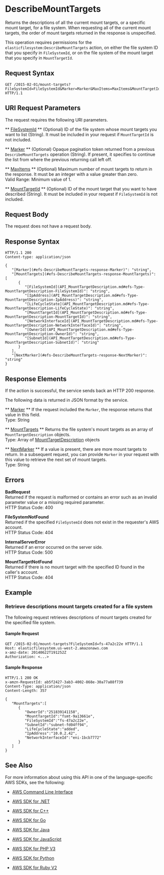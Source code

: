 # DescribeMountTargets<a name="API_DescribeMountTargets"></a>

Returns the descriptions of all the current mount targets, or a specific mount target, for a file system\. When requesting all of the current mount targets, the order of mount targets returned in the response is unspecified\.

This operation requires permissions for the `elasticfilesystem:DescribeMountTargets` action, on either the file system ID that you specify in `FileSystemId`, or on the file system of the mount target that you specify in `MountTargetId`\.

## Request Syntax<a name="API_DescribeMountTargets_RequestSyntax"></a>

```
GET /2015-02-01/mount-targets?FileSystemId=FileSystemId&Marker=Marker&MaxItems=MaxItems&MountTargetId=MountTargetId HTTP/1.1
```

## URI Request Parameters<a name="API_DescribeMountTargets_RequestParameters"></a>

The request requires the following URI parameters\.

 ** [FileSystemId](#API_DescribeMountTargets_RequestSyntax) **   <a name="efs-DescribeMountTargets-request-FileSystemId"></a>
\(Optional\) ID of the file system whose mount targets you want to list \(String\)\. It must be included in your request if `MountTargetId` is not included\.

 ** [Marker](#API_DescribeMountTargets_RequestSyntax) **   <a name="efs-DescribeMountTargets-request-Marker"></a>
\(Optional\) Opaque pagination token returned from a previous `DescribeMountTargets` operation \(String\)\. If present, it specifies to continue the list from where the previous returning call left off\.

 ** [MaxItems](#API_DescribeMountTargets_RequestSyntax) **   <a name="efs-DescribeMountTargets-request-MaxItems"></a>
\(Optional\) Maximum number of mount targets to return in the response\. It must be an integer with a value greater than zero\.  
Valid Range: Minimum value of 1\.

 ** [MountTargetId](#API_DescribeMountTargets_RequestSyntax) **   <a name="efs-DescribeMountTargets-request-MountTargetId"></a>
\(Optional\) ID of the mount target that you want to have described \(String\)\. It must be included in your request if `FileSystemId` is not included\.

## Request Body<a name="API_DescribeMountTargets_RequestBody"></a>

The request does not have a request body\.

## Response Syntax<a name="API_DescribeMountTargets_ResponseSyntax"></a>

```
HTTP/1.1 200
Content-type: application/json

{
   "[Marker](#efs-DescribeMountTargets-response-Marker)": "string",
   "[MountTargets](#efs-DescribeMountTargets-response-MountTargets)": [ 
      { 
         "[FileSystemId](API_MountTargetDescription.md#efs-Type-MountTargetDescription-FileSystemId)": "string",
         "[IpAddress](API_MountTargetDescription.md#efs-Type-MountTargetDescription-IpAddress)": "string",
         "[LifeCycleState](API_MountTargetDescription.md#efs-Type-MountTargetDescription-LifeCycleState)": "string",
         "[MountTargetId](API_MountTargetDescription.md#efs-Type-MountTargetDescription-MountTargetId)": "string",
         "[NetworkInterfaceId](API_MountTargetDescription.md#efs-Type-MountTargetDescription-NetworkInterfaceId)": "string",
         "[OwnerId](API_MountTargetDescription.md#efs-Type-MountTargetDescription-OwnerId)": "string",
         "[SubnetId](API_MountTargetDescription.md#efs-Type-MountTargetDescription-SubnetId)": "string"
      }
   ],
   "[NextMarker](#efs-DescribeMountTargets-response-NextMarker)": "string"
}
```

## Response Elements<a name="API_DescribeMountTargets_ResponseElements"></a>

If the action is successful, the service sends back an HTTP 200 response\.

The following data is returned in JSON format by the service\.

 ** [Marker](#API_DescribeMountTargets_ResponseSyntax) **   <a name="efs-DescribeMountTargets-response-Marker"></a>
If the request included the `Marker`, the response returns that value in this field\.  
Type: String

 ** [MountTargets](#API_DescribeMountTargets_ResponseSyntax) **   <a name="efs-DescribeMountTargets-response-MountTargets"></a>
Returns the file system's mount targets as an array of `MountTargetDescription` objects\.  
Type: Array of [MountTargetDescription](API_MountTargetDescription.md) objects

 ** [NextMarker](#API_DescribeMountTargets_ResponseSyntax) **   <a name="efs-DescribeMountTargets-response-NextMarker"></a>
If a value is present, there are more mount targets to return\. In a subsequent request, you can provide `Marker` in your request with this value to retrieve the next set of mount targets\.  
Type: String

## Errors<a name="API_DescribeMountTargets_Errors"></a>

 **BadRequest**   
Returned if the request is malformed or contains an error such as an invalid parameter value or a missing required parameter\.  
HTTP Status Code: 400

 **FileSystemNotFound**   
Returned if the specified `FileSystemId` does not exist in the requester's AWS account\.  
HTTP Status Code: 404

 **InternalServerError**   
Returned if an error occurred on the server side\.  
HTTP Status Code: 500

 **MountTargetNotFound**   
Returned if there is no mount target with the specified ID found in the caller's account\.  
HTTP Status Code: 404

## Example<a name="API_DescribeMountTargets_Examples"></a>

### Retrieve descriptions mount targets created for a file system<a name="API_DescribeMountTargets_Example_1"></a>

The following request retrieves descriptions of mount targets created for the specified file system\. 

#### Sample Request<a name="API_DescribeMountTargets_Example_1_Request"></a>

```
GET /2015-02-01/mount-targets?FileSystemId=fs-47a2c22e HTTP/1.1
Host: elasticfilesystem.us-west-2.amazonaws.com
x-amz-date: 20140622T191252Z
Authorization: <...>
```

#### Sample Response<a name="API_DescribeMountTargets_Example_1_Response"></a>

```
HTTP/1.1 200 OK
x-amzn-RequestId: ab5f2427-3ab3-4002-868e-30a77a88f739
Content-Type: application/json
Content-Length: 357

{
   "MountTargets":[
      {
         "OwnerId":"251839141158",
         "MountTargetId":"fsmt-9a13661e",
         "FileSystemId":"fs-47a2c22e",
         "SubnetId":"subnet-fd04ff94",
         "LifeCycleState":"added",
         "IpAddress":"10.0.2.42",
         "NetworkInterfaceId":"eni-1bcb7772"
      }
   ]
}
```

## See Also<a name="API_DescribeMountTargets_SeeAlso"></a>

For more information about using this API in one of the language\-specific AWS SDKs, see the following:

+  [AWS Command Line Interface](http://docs.aws.amazon.com/goto/aws-cli/elasticfilesystem-2015-02-01/DescribeMountTargets) 

+  [AWS SDK for \.NET](http://docs.aws.amazon.com/goto/DotNetSDKV3/elasticfilesystem-2015-02-01/DescribeMountTargets) 

+  [AWS SDK for C\+\+](http://docs.aws.amazon.com/goto/SdkForCpp/elasticfilesystem-2015-02-01/DescribeMountTargets) 

+  [AWS SDK for Go](http://docs.aws.amazon.com/goto/SdkForGoV1/elasticfilesystem-2015-02-01/DescribeMountTargets) 

+  [AWS SDK for Java](http://docs.aws.amazon.com/goto/SdkForJava/elasticfilesystem-2015-02-01/DescribeMountTargets) 

+  [AWS SDK for JavaScript](http://docs.aws.amazon.com/goto/AWSJavaScriptSDK/elasticfilesystem-2015-02-01/DescribeMountTargets) 

+  [AWS SDK for PHP V3](http://docs.aws.amazon.com/goto/SdkForPHPV3/elasticfilesystem-2015-02-01/DescribeMountTargets) 

+  [AWS SDK for Python](http://docs.aws.amazon.com/goto/boto3/elasticfilesystem-2015-02-01/DescribeMountTargets) 

+  [AWS SDK for Ruby V2](http://docs.aws.amazon.com/goto/SdkForRubyV2/elasticfilesystem-2015-02-01/DescribeMountTargets) 